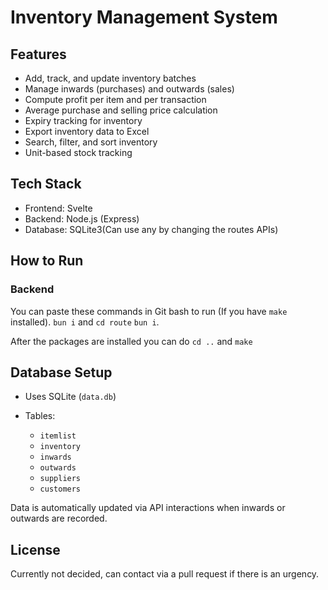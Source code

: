 # Inventory Management System

## Features

* Add, track, and update inventory batches
* Manage inwards (purchases) and outwards (sales)
* Compute profit per item and per transaction
* Average purchase and selling price calculation
* Expiry tracking for inventory
* Export inventory data to Excel
* Search, filter, and sort inventory
* Unit-based stock tracking

## Tech Stack

* Frontend: Svelte
* Backend: Node.js (Express)
* Database: SQLite3(Can use any by changing the routes APIs)


## How to Run

### Backend

You can paste these commands 
in Git bash to run 
(If you have `make` installed).
`bun i`
and `cd route` `bun i`.

After the packages are installed you can do 
`cd ..` and `make`

## Database Setup

* Uses SQLite (`data.db`)
* Tables:

  * `itemlist`
  * `inventory`
  * `inwards`
  * `outwards`
  * `suppliers`
  * `customers`

Data is automatically updated via API interactions when inwards or outwards are recorded.

## License

Currently not decided, can contact via a pull request if 
there is an urgency.

